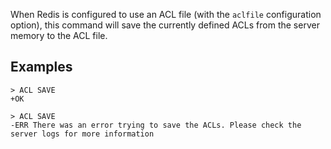 When Redis is configured to use an ACL file (with the `aclfile` configuration
option), this command will save the currently defined ACLs from the server memory to the ACL file.

## Examples

```
> ACL SAVE
+OK

> ACL SAVE
-ERR There was an error trying to save the ACLs. Please check the server logs for more information
```

